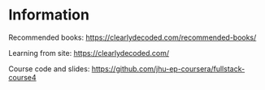 # Information

Recommended books: https://clearlydecoded.com/recommended-books/

Learning from site: https://clearlydecoded.com/

Course code and slides: https://github.com/jhu-ep-coursera/fullstack-course4

